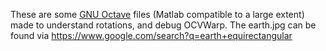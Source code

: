 These are some [GNU Octave](https://www.octave.org) files (Matlab compatible to a large extent) made to understand rotations, and debug OCVWarp.
The earth.jpg can be found via https://www.google.com/search?q=earth+equirectangular
